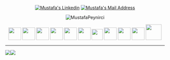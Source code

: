 <div align="center">
<!-- 
[![GitHub followers](https://img.shields.io/github/followers/MustafaPeynirci?style=flat&logo=github)](https://github.com/MustafaPeynirci?tab=followers)
[![GitHub stars](https://img.shields.io/github/stars/MustafaPeynirci?style=flat&logo=github&)](https://github.com/MustafaPeynirci?tab=repositories) -->

<!-- <hr> -->
  
  <a href="https://www.linkedin.com/in/mustafapeynirci/" target="_blank" rel="nofollow"><img alt="Mustafa's Linkedin" src="https://img.shields.io/badge/LinkedIn-0A66C2??style=flat-square&logo=linkedin&logoColor=white" /></a>
  <a href="mailto:mustafapeynirciii@gmail.com" target="_blank" rel="nofollow"><img alt="Mustafa's Mail Address" src="https://img.shields.io/badge/Gmail-F14236??style=flat-square&logo=gmail&logoColor=white" /></a>

<p align="center"> <img src="https://komarev.com/ghpvc/?username=MustafaPeynirci&label=Profile%20views&color=0e75b6&style=flat" alt="MustafaPeynirci" /> </p>

<!--<p align="center"> Visitor count<br><img src="https://profile-counter.glitch.me/MustafaPeynirci/count.svg" /></p>-->

<a href="https://www.javascript.com/"><img src="https://user-images.githubusercontent.com/61664693/116169142-b569fb80-a70c-11eb-8de0-029cbc2b2aef.png" width="40px"></img></a>
 <a href="https://nodejs.org/en/" ><img src="https://user-images.githubusercontent.com/61664693/116169136-b4d16500-a70c-11eb-8418-48daba4e08ef.png" width="40px"></img></a>
<a href="https://www.java.com/"><img src="https://user-images.githubusercontent.com/61664693/116169128-b3a03800-a70c-11eb-8fbe-55a5c4ad2689.png" width="40px"></img></a>
<a href="https://www.php.net/"><img src="https://www.php.net/images/logos/php-logo.svg" width="40px"></img></a>
<a href="https://codeigniter.com/"><img src="https://codeigniter.com/assets/icons/ci-footer.png" width="40px"></img></a>
<a href="https://www.typescriptlang.org/"><img src="https://user-images.githubusercontent.com/61664693/116169149-b6029200-a70c-11eb-9169-e68b84f77b9c.png" width="40px"></img></a>
<a href="https://vuejs.org/" ><img src="https://vuejs.org/images/logo.png" width="35px"></img></a>
<a href="https://angular.io/" ><img src="https://user-images.githubusercontent.com/61664693/116169133-b438ce80-a70c-11eb-8e91-4d57e3f94851.png" width="40px"></img></a>
<a href="https://firebase.google.com/" ><img src="https://user-images.githubusercontent.com/61664693/116169154-b69b2880-a70c-11eb-8220-18127bb1e9a8.png" width="40px"></img></a>
<a href="https://en.wikipedia.org/wiki/CSS"><img src="https://user-images.githubusercontent.com/61664693/116169139-b569fb80-a70c-11eb-8df4-4fa9be0bebe3.png" width="40px"></img></a>
<a href="https://www.npmjs.com/" ><img src="https://upload.wikimedia.org/wikipedia/commons/thumb/d/db/Npm-logo.svg/540px-Npm-logo.svg.png" width="50px"></img></a>

<hr>

<div style="display:flex; flex-wrap:nowrap;">
    <a href="https://github.com/MustafaPeynirci" target="_blank">
      <img src="https://github-readme-stats.vercel.app/api?username=MustafaPeynirci&count_private=true&show_icons=true&theme=nord">  
    </a>
    <a href="https://github.com/MustafaPeynirci" target="_blank">
      <img src="https://github-readme-streak-stats.herokuapp.com?user=MustafaPeynirci&theme=nord&date_format=j%20M%5B%20Y%5D" />
    </a>
    <!-- dracula theme yapmak için theme=nord değiştir theme=dracula -->
</div>

<!--
[![Ashutosh's github activity graph](https://github-readme-activity-graph.cyclic.app/graph?username=MustafaPeynirci&theme=nord)](https://github.com/MustafaPeynirci)
</div>
-->

